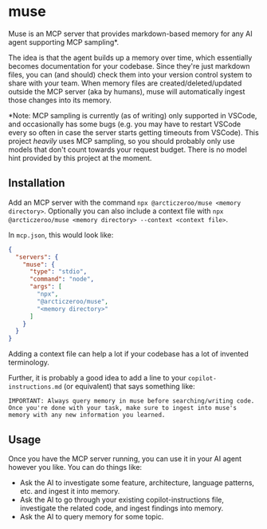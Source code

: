 # muse

Muse is an MCP server that provides markdown-based memory for any AI agent supporting MCP sampling*.

The idea is that the agent builds up a memory over time, which essentially becomes documentation for your codebase.
Since they're just markdown files, you can (and should) check them into your version control system to share with
your team.
When memory files are created/deleted/updated outside the MCP server (aka by humans), muse will automatically ingest
those changes into its memory.

*Note: MCP sampling is currently (as of writing) only supported in VSCode, and occasionally has some bugs
(e.g. you may have to restart VSCode every so often in case the server starts getting timeouts from VSCode). This
project _heavily_ uses MCP sampling, so you should probably only use models that don't count towards your
request budget. There is no model hint provided by this project at the moment.

## Installation

Add an MCP server with the command `npx @arcticzeroo/muse <memory directory>`. Optionally you can also include a 
context file with `npx @arcticzeroo/muse <memory directory> --context <context file>`.

In `mcp.json`, this would look like:

```json
{
  "servers": {
    "muse": {
      "type": "stdio",
      "command": "node",
      "args": [
        "npx",
        "@arcticzeroo/muse",
        "<memory directory>"
      ]
    }
  }
}
```

Adding a context file can help a lot if your codebase has a lot of invented terminology.

Further, it is probably a good idea to add a line to your `copilot-instructions.md` (or equivalent) that says something like:

```
IMPORTANT: Always query memory in muse before searching/writing code. Once you're done with your task, make sure to ingest into muse's memory with any new information you learned.
```

## Usage

Once you have the MCP server running, you can use it in your AI agent however you like. You can do things like:
- Ask the AI to investigate some feature, architecture, language patterns, etc. and ingest it into memory.
- Ask the AI to go through your existing copilot-instructions file, investigate the related code, and ingest findings into memory.
- Ask the AI to query memory for some topic.